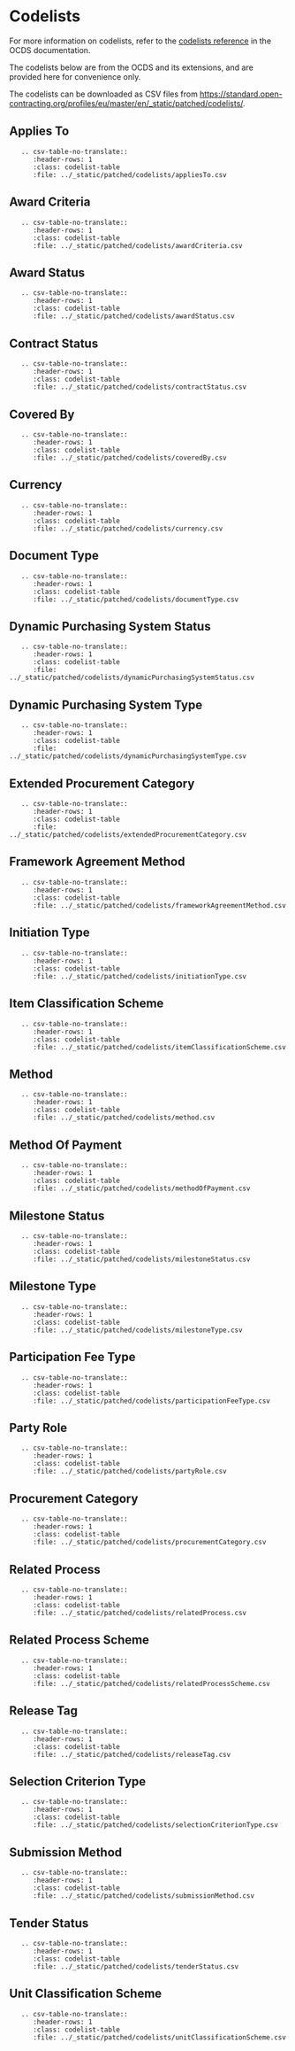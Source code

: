# Codelists

<!-- Do not edit this file. Instead, edit schema/build-reference.py -->

For more information on codelists, refer to the [codelists reference](https://standard.open-contracting.org/1.1/en/schema/codelists/) in the OCDS documentation.

The codelists below are from the OCDS and its extensions, and are provided here for convenience only.

The codelists can be downloaded as CSV files from <https://standard.open-contracting.org/profiles/eu/master/en/_static/patched/codelists/>.

## Applies To

```eval_rst
   .. csv-table-no-translate::
      :header-rows: 1
      :class: codelist-table
      :file: ../_static/patched/codelists/appliesTo.csv
```

## Award Criteria

```eval_rst
   .. csv-table-no-translate::
      :header-rows: 1
      :class: codelist-table
      :file: ../_static/patched/codelists/awardCriteria.csv
```

## Award Status

```eval_rst
   .. csv-table-no-translate::
      :header-rows: 1
      :class: codelist-table
      :file: ../_static/patched/codelists/awardStatus.csv
```

## Contract Status

```eval_rst
   .. csv-table-no-translate::
      :header-rows: 1
      :class: codelist-table
      :file: ../_static/patched/codelists/contractStatus.csv
```

## Covered By

```eval_rst
   .. csv-table-no-translate::
      :header-rows: 1
      :class: codelist-table
      :file: ../_static/patched/codelists/coveredBy.csv
```

## Currency

```eval_rst
   .. csv-table-no-translate::
      :header-rows: 1
      :class: codelist-table
      :file: ../_static/patched/codelists/currency.csv
```

## Document Type

```eval_rst
   .. csv-table-no-translate::
      :header-rows: 1
      :class: codelist-table
      :file: ../_static/patched/codelists/documentType.csv
```

## Dynamic Purchasing System Status

```eval_rst
   .. csv-table-no-translate::
      :header-rows: 1
      :class: codelist-table
      :file: ../_static/patched/codelists/dynamicPurchasingSystemStatus.csv
```

## Dynamic Purchasing System Type

```eval_rst
   .. csv-table-no-translate::
      :header-rows: 1
      :class: codelist-table
      :file: ../_static/patched/codelists/dynamicPurchasingSystemType.csv
```

## Extended Procurement Category

```eval_rst
   .. csv-table-no-translate::
      :header-rows: 1
      :class: codelist-table
      :file: ../_static/patched/codelists/extendedProcurementCategory.csv
```

## Framework Agreement Method

```eval_rst
   .. csv-table-no-translate::
      :header-rows: 1
      :class: codelist-table
      :file: ../_static/patched/codelists/frameworkAgreementMethod.csv
```

## Initiation Type

```eval_rst
   .. csv-table-no-translate::
      :header-rows: 1
      :class: codelist-table
      :file: ../_static/patched/codelists/initiationType.csv
```

## Item Classification Scheme

```eval_rst
   .. csv-table-no-translate::
      :header-rows: 1
      :class: codelist-table
      :file: ../_static/patched/codelists/itemClassificationScheme.csv
```

## Method

```eval_rst
   .. csv-table-no-translate::
      :header-rows: 1
      :class: codelist-table
      :file: ../_static/patched/codelists/method.csv
```

## Method Of Payment

```eval_rst
   .. csv-table-no-translate::
      :header-rows: 1
      :class: codelist-table
      :file: ../_static/patched/codelists/methodOfPayment.csv
```

## Milestone Status

```eval_rst
   .. csv-table-no-translate::
      :header-rows: 1
      :class: codelist-table
      :file: ../_static/patched/codelists/milestoneStatus.csv
```

## Milestone Type

```eval_rst
   .. csv-table-no-translate::
      :header-rows: 1
      :class: codelist-table
      :file: ../_static/patched/codelists/milestoneType.csv
```

## Participation Fee Type

```eval_rst
   .. csv-table-no-translate::
      :header-rows: 1
      :class: codelist-table
      :file: ../_static/patched/codelists/participationFeeType.csv
```

## Party Role

```eval_rst
   .. csv-table-no-translate::
      :header-rows: 1
      :class: codelist-table
      :file: ../_static/patched/codelists/partyRole.csv
```

## Procurement Category

```eval_rst
   .. csv-table-no-translate::
      :header-rows: 1
      :class: codelist-table
      :file: ../_static/patched/codelists/procurementCategory.csv
```

## Related Process

```eval_rst
   .. csv-table-no-translate::
      :header-rows: 1
      :class: codelist-table
      :file: ../_static/patched/codelists/relatedProcess.csv
```

## Related Process Scheme

```eval_rst
   .. csv-table-no-translate::
      :header-rows: 1
      :class: codelist-table
      :file: ../_static/patched/codelists/relatedProcessScheme.csv
```

## Release Tag

```eval_rst
   .. csv-table-no-translate::
      :header-rows: 1
      :class: codelist-table
      :file: ../_static/patched/codelists/releaseTag.csv
```

## Selection Criterion Type

```eval_rst
   .. csv-table-no-translate::
      :header-rows: 1
      :class: codelist-table
      :file: ../_static/patched/codelists/selectionCriterionType.csv
```

## Submission Method

```eval_rst
   .. csv-table-no-translate::
      :header-rows: 1
      :class: codelist-table
      :file: ../_static/patched/codelists/submissionMethod.csv
```

## Tender Status

```eval_rst
   .. csv-table-no-translate::
      :header-rows: 1
      :class: codelist-table
      :file: ../_static/patched/codelists/tenderStatus.csv
```

## Unit Classification Scheme

```eval_rst
   .. csv-table-no-translate::
      :header-rows: 1
      :class: codelist-table
      :file: ../_static/patched/codelists/unitClassificationScheme.csv
```
